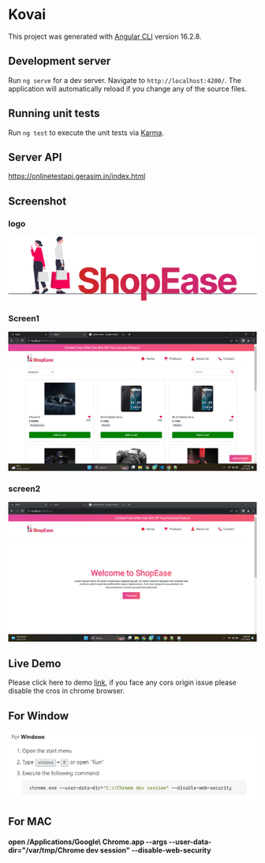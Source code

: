 # Kovai

This project was generated with [Angular CLI](https://github.com/angular/angular-cli) version 16.2.8.

## Development server

Run `ng serve` for a dev server. Navigate to `http://localhost:4200/`. The application will automatically reload if you change any of the source files.

## Running unit tests

Run `ng test` to execute the unit tests via [Karma](https://karma-runner.github.io).


## Server API

https://onlinetestapi.gerasim.in/index.html


## Screenshot

### logo 
![Alt text](src/assets/images/logo.png "ShopEase")


### Screen1

![Alt text](<src/assets/Screenshot 2023-11-07 134747.png>)

### screen2

![Alt text](<src/assets/Screenshot 2023-11-07 134831.png>)

## Live Demo

Please click here to demo [link](https://kovai-cbe.web.app),
if you face any cors origin issue please disable the cros in chrome browser.

## For Window

![Alt text](<src/assets/windows.png>)


## For MAC

#### open /Applications/Google\ Chrome.app --args --user-data-dir="/var/tmp/Chrome dev session" --disable-web-security